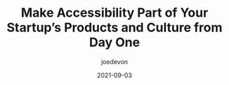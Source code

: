 ---
author: joedevon
date: 2021-09-03
permalink: false
publisher: techcrunch
tags:
  - accessibility
target_url: https://techcrunch.com/2021/09/03/make-accessibility-part-of-your-startups-products-and-culture-from-day-one/
title: Make Accessibility Part of Your Startup’s Products and Culture from Day One
---